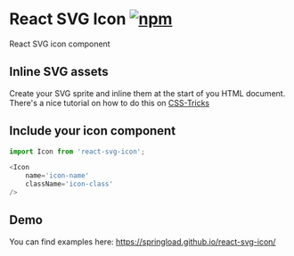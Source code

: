 # React SVG Icon [![npm](https://img.shields.io/npm/v/react-svg-icon.svg?style=flat-square)](https://www.npmjs.com/package/react-svg-icon)

React SVG icon component

## Inline SVG assets

Create your SVG sprite and inline them at the start of you HTML document. There's a nice tutorial on how to do this on [CSS-Tricks](https://css-tricks.com/svg-sprites-use-better-icon-fonts/)

## Include your icon component

```js
import Icon from 'react-svg-icon';

<Icon
    name='icon-name'
    className='icon-class'
/>
```

## Demo

You can find examples here: https://springload.github.io/react-svg-icon/